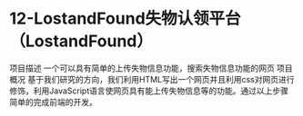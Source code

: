 # 12-LostandFound失物认领平台（LostandFound）
项目描述
一个可以具有简单的上传失物信息功能，搜索失物信息功能的网页
项目概况
基于我们研究的方向，我们利用HTML写出一个网页并且利用css对网页进行修饰，利用JavaScript语言使网页具有能上传失物信息等的功能。通过以上步骤简单的完成前端的开发。
